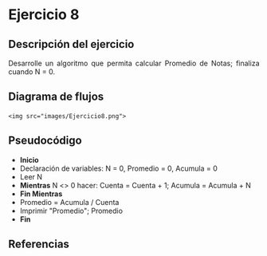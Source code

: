<div align="justify">

# Ejercicio 8

<!-- Recuerda que

## 1. Subtítulo tarea

### 1.1 Subtítulo de la tarea

-- Incluir imagenes

<div align="center">
    <img src="images/diagrama-flujo.png"/> 
</div>

-->

## Descripción del ejercicio
Desarrolle un algoritmo que permita calcular Promedio de Notas; finaliza cuando N = 0.
## Diagrama de flujos
    <img src="images/Ejercicio8.png">
## Pseudocódigo
 - __Inicio__
 - Declaración de variables:
    N = 0, Promedio = 0, Acumula = 0
 - Leer N
 - __Mientras__ N <> 0 hacer: 
    Cuenta = Cuenta + 1;
    Acumula = Acumula + N
 - __Fin Mientras__
 - Promedio = Acumula / Cuenta
 - Imprimir "Promedio"; Promedio
 - __Fin__

## Referencias


</div>